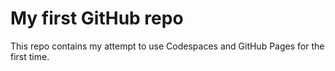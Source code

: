 # My first GitHub repo

This repo contains my attempt to use Codespaces and GitHub Pages for the first time.